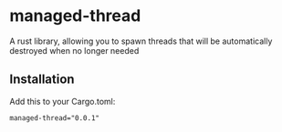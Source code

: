 # managed-thread
A rust library, allowing you to spawn threads that will be automatically destroyed when no longer needed

## Installation
Add this to your Cargo.toml:
```
managed-thread="0.0.1"
```
